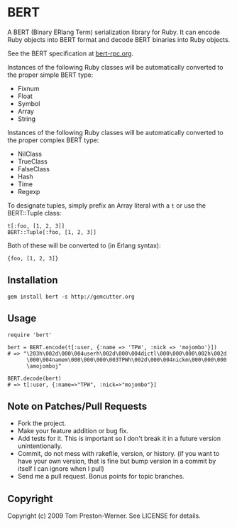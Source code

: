 BERT
====

A BERT (Binary ERlang Term) serialization library for Ruby. It can
encode Ruby objects into BERT format and decode BERT binaries into Ruby
objects.

See the BERT specification at [bert-rpc.org](http://bert-rpc.org).

Instances of the following Ruby classes will be automatically converted to the
proper simple BERT type:

* Fixnum
* Float
* Symbol
* Array
* String

Instances of the following Ruby classes will be automatically converted to the
proper complex BERT type:

* NilClass
* TrueClass
* FalseClass
* Hash
* Time
* Regexp

To designate tuples, simply prefix an Array literal with a `t` or use the
BERT::Tuple class:

    t[:foo, [1, 2, 3]]
    BERT::Tuple[:foo, [1, 2, 3]]

Both of these will be converted to (in Erlang syntax):

    {foo, [1, 2, 3]}


Installation
------------

    gem install bert -s http://gemcutter.org


Usage
-----

    require 'bert'
    
    bert = BERT.encode(t[:user, {:name => 'TPW', :nick => 'mojombo'}])
    # => "\203h\002d\000\004userh\002d\000\004dictl\000\000\000\002h\002d
          \000\004namem\000\000\000\003TPWh\002d\000\004nickm\000\000\000
          \amojomboj"
    
    BERT.decode(bert)
    # => t[:user, {:name=>"TPW", :nick=>"mojombo"}]



Note on Patches/Pull Requests
-----------------------------

* Fork the project.
* Make your feature addition or bug fix.
* Add tests for it. This is important so I don't break it in a
  future version unintentionally.
* Commit, do not mess with rakefile, version, or history.
  (if you want to have your own version, that is fine but
   bump version in a commit by itself I can ignore when I pull)
* Send me a pull request. Bonus points for topic branches.


Copyright
---------

Copyright (c) 2009 Tom Preston-Werner. See LICENSE for details.

